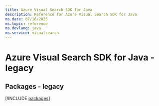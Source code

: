 ```yaml
---
title: Azure Visual Search SDK for Java
description: Reference for Azure Visual Search SDK for Java
ms.date: 07/16/2025
ms.topic: reference
ms.devlang: java
ms.service: visualsearch
---
```

# Azure Visual Search SDK for Java - legacy
## Packages - legacy
[!INCLUDE [packages](visual-search-index.md)]